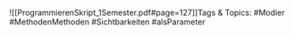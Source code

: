 
![[ProgrammierenSkript_1Semester.pdf#page=127]]Tags & Topics:
   #Modier
   #MethodenMethoden
   #Sichtbarkeiten
   #alsParameter
